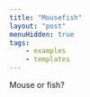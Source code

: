 ```yaml
---
title: "Mousefish"
layout: "post"
menuHidden: true
tags:
    - examples
    - templates
---
```


Mouse or fish?